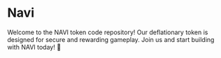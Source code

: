 # Navi
Welcome to the NAVI token code repository! Our deflationary token is designed for secure and rewarding gameplay. Join us and start building with NAVI today! 🚀
